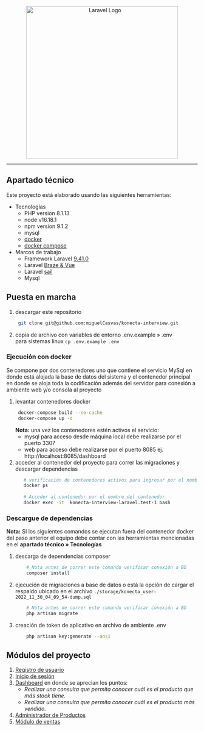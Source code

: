 <p align="center"><a href="https://laravel.com" target="_blank"><img src="https://uploads-ssl.webflow.com/62163e8c328ad285342080f0/621642b049155333353ec220_logo.svg" width="400" alt="Laravel Logo"></a></p>
<hr>

## Apartado técnico

Este proyecto está elaborado usando las siguientes herramientas:
* Tecnologías
  * PHP version 8.1.13
  * node v16.18.1
  * npm version 9.1.2
  * mysql
  * [docker](https://docs.docker.com/get-docker/)
  * [docker compose](https://docs.docker.com/compose/install/)
* Marcos de trabajo
  * Framework Laravel [9.41.0](https://laravel.com/docs/9.x/installation)
  * Laravel [Braze & Vue](https://laravel.com/docs/9.x/starter-kits#laravel-breeze)
  * Laravel [sail](https://laravel.com/docs/9.x/sail)
  * Mysql

## Puesta en marcha

1. descargar este repositorio
   ```bash
    git clone git@github.com:miguelCasvas/konecta-interview.git
    ```
2. copia de archivo con variables de entorno .env.example » .env
   <br>para sistemas linux ``cp .env.example .env``

### Ejecución con docker

Se compone por dos contenedores uno que contiene el servicio MySql en donde está alojada la base de datos del sistema y
el contenedor principal en donde se aloja toda la codificación además del servidor para conexión a ambiente web y/o consola al proyecto

1. levantar contenedores docker 
   ```bash
    docker-compose build --no-cache
    docker-compose up -d
    ```
   **Nota:** una vez los contenedores estén activos el servicio:
   * mysql para acceso desde máquina local debe realizarse por el puerto 3307
   * web para acceso debe realizarse por el puerto 8085 ej. http://localhost:8085/dashboard
2. acceder al contenedor del proyecto para correr las migraciones y descargar dependencias
    ```bash
       # verificación de contenedores activos para ingresar por el nombre al contenedor del app
       docker ps
       
       # Acceder al contenedor por el nombre del contenedor
       docker exec -it  konecta-interview-laravel.test-1 bash
    ```

### Descargue de dependencias
**Nota:** SI los siguientes comandos se ejecutan fuera del contenedor docker del paso anterior el equipo debe contar con las herramientas mencionadas en el **apartado técnico » Tecnologías**
 
1. descarga de dependencias composer
    ```bash
        # Nota antes de correr este comando verificar conexión a BD
        composer install
    ```

2. ejecución de migraciones a base de datos o está la opción de cargar el respaldo ubicado en el archivo `./storage/konecta_user-2022_11_30_04_09_54-dump.sql`
    ```bash
        # Nota antes de correr este comando verificar conexión a BD
        php artisan migrate
    ```

3. creación de token de aplicativo en archivo de ambiente .env
    ```bash
        php artisan key:generate --ansi
    ```


## Módulos del proyecto

1. [Registro de usuario](http://www.localhost:8085/register)
2. [Inicio de sesión](http://www.localhost:8085/login)
3. [Dashboard](http://www.localhost:8085/dashboard) en donde se aprecian los puntos:
   * _Realizar una consulta que permita conocer cuál es el producto que más stock tiene._
   * _Realizar una consulta que permita conocer cuál es el producto más vendido._
4. [Administrador de Productos](http://www.localhost:8085/products)
5. [Módulo de ventas](http://www.localhost:8085/sales)
